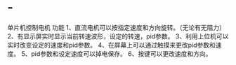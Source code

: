 # -
单片机控制电机
功能
1、直流电机可以按指定速度和方向旋转。（无论有无阻力）
2、有显示屏实时显示当前转速波形，设定的转速，pid参数。
3、利用上位机可以实时改变设定的速度和pid参数。
4、在屏幕上可以通过触摸来更改pid参数和速度。
5、pid参数和设定速度可以掉电保存。
6、按键可以更改速度和方向。
